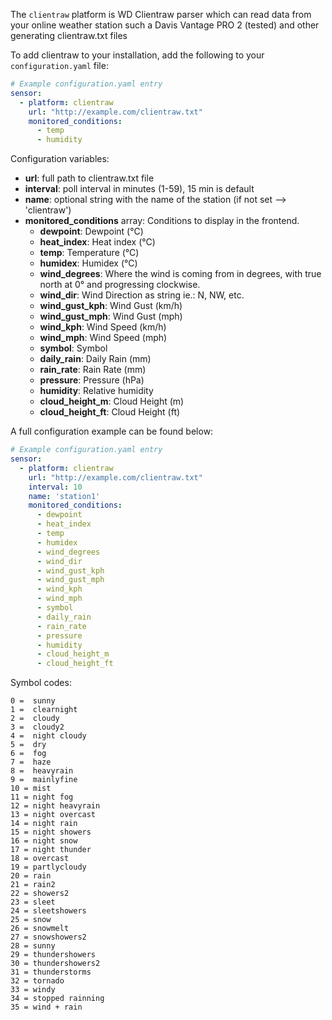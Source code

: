 The `clientraw` platform is WD Clientraw parser which can read data from your online weather station such a Davis Vantage PRO 2 (tested) and other generating clientraw.txt files

To add clientraw to your installation, add the following to your `configuration.yaml` file:

```yaml
# Example configuration.yaml entry
sensor:
  - platform: clientraw
    url: "http://example.com/clientraw.txt"
    monitored_conditions:
      - temp
      - humidity
```

Configuration variables:

- **url**: full path to clientraw.txt file
- **interval**: poll interval in minutes (1-59), 15 min is default
- **name**: optional string with the name of the station (if not set --> 'clientraw')
- **monitored_conditions** array: Conditions to display in the frontend.
  - **dewpoint**: Dewpoint (°C)
  - **heat_index**: Heat index (°C)
  - **temp**: Temperature (°C)
  - **humidex**: Humidex (°C)
  - **wind_degrees**: Where the wind is coming from in degrees, with true north at 0° and progressing clockwise.
  - **wind_dir**: Wind Direction as string ie.: N, NW, etc.
  - **wind_gust_kph**: Wind Gust (km/h)
  - **wind_gust_mph**: Wind Gust (mph)
  - **wind_kph**: Wind Speed (km/h)
  - **wind_mph**: Wind Speed (mph)
  - **symbol**: Symbol
  - **daily_rain**: Daily Rain (mm)
  - **rain_rate**: Rain Rate (mm)
  - **pressure**: Pressure (hPa)
  - **humidity**: Relative humidity
  - **cloud_height_m**: Cloud Height (m)
  - **cloud_height_ft**: Cloud Height (ft)

A full configuration example can be found below:

```yaml
# Example configuration.yaml entry
sensor:
  - platform: clientraw
    url: "http://example.com/clientraw.txt"
    interval: 10
    name: 'station1'
    monitored_conditions:
      - dewpoint
      - heat_index
      - temp
      - humidex
      - wind_degrees
      - wind_dir
      - wind_gust_kph
      - wind_gust_mph
      - wind_kph
      - wind_mph
      - symbol
      - daily_rain
      - rain_rate
      - pressure
      - humidity
      - cloud_height_m
      - cloud_height_ft
```
Symbol codes:
```
0 =  sunny
1 =  clearnight
2 =  cloudy
3 =  cloudy2
4 =  night cloudy
5 =  dry
6 =  fog
7 =  haze
8 =  heavyrain
9 =  mainlyfine
10 = mist
11 = night fog
12 = night heavyrain
13 = night overcast
14 = night rain
15 = night showers
16 = night snow
17 = night thunder
18 = overcast
19 = partlycloudy
20 = rain
21 = rain2
22 = showers2
23 = sleet
24 = sleetshowers
25 = snow
26 = snowmelt
27 = snowshowers2
28 = sunny
29 = thundershowers
30 = thundershowers2
31 = thunderstorms
32 = tornado
33 = windy
34 = stopped rainning
35 = wind + rain
```
